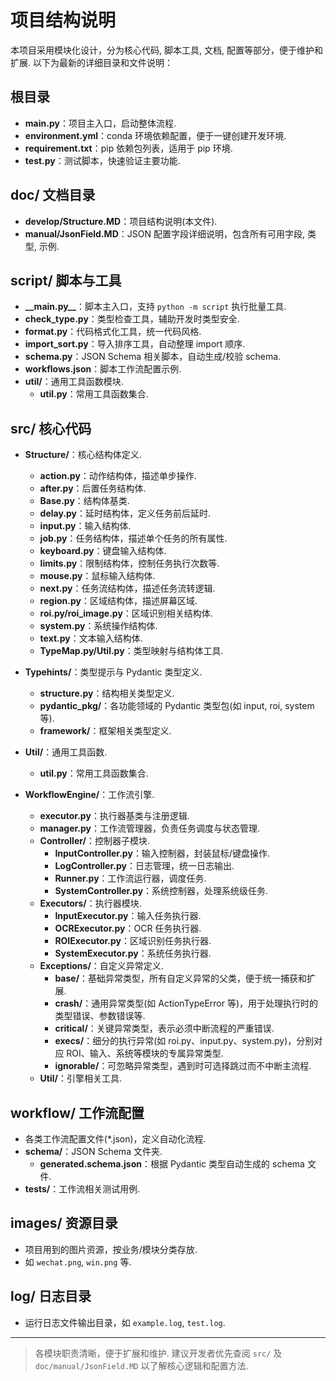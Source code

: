 # 项目结构说明

本项目采用模块化设计，分为核心代码, 脚本工具, 文档, 配置等部分，便于维护和扩展. 以下为最新的详细目录和文件说明：

## 根目录

- **main.py**：项目主入口，启动整体流程.
- **environment.yml**：conda 环境依赖配置，便于一键创建开发环境.
- **requirement.txt**：pip 依赖包列表，适用于 pip 环境.
- **test.py**：测试脚本，快速验证主要功能.

## doc/ 文档目录

- **develop/Structure.MD**：项目结构说明(本文件).
- **manual/JsonField.MD**：JSON 配置字段详细说明，包含所有可用字段, 类型, 示例.

## script/ 脚本与工具

- **\_\_main.py\_\_**：脚本主入口，支持 `python -m script` 执行批量工具.
- **check_type.py**：类型检查工具，辅助开发时类型安全.
- **format.py**：代码格式化工具，统一代码风格.
- **import_sort.py**：导入排序工具，自动整理 import 顺序.
- **schema.py**：JSON Schema 相关脚本，自动生成/校验 schema.
- **workflows.json**：脚本工作流配置示例.
- **util/**：通用工具函数模块.
  - **util.py**：常用工具函数集合.

## src/ 核心代码

- **Structure/**：核心结构体定义.

  - **action.py**：动作结构体，描述单步操作.
  - **after.py**：后置任务结构体.
  - **Base.py**：结构体基类.
  - **delay.py**：延时结构体，定义任务前后延时.
  - **input.py**：输入结构体.
  - **job.py**：任务结构体，描述单个任务的所有属性.
  - **keyboard.py**：键盘输入结构体.
  - **limits.py**：限制结构体，控制任务执行次数等.
  - **mouse.py**：鼠标输入结构体.
  - **next.py**：任务流结构体，描述任务流转逻辑.
  - **region.py**：区域结构体，描述屏幕区域.
  - **roi.py/roi_image.py**：区域识别相关结构体.
  - **system.py**：系统操作结构体.
  - **text.py**：文本输入结构体.
  - **TypeMap.py/Util.py**：类型映射与结构体工具.

- **Typehints/**：类型提示与 Pydantic 类型定义.

  - **structure.py**：结构相关类型定义.
  - **pydantic_pkg/**：各功能领域的 Pydantic 类型包(如 input, roi, system 等).
  - **framework/**：框架相关类型定义.

- **Util/**：通用工具函数.

  - **util.py**：常用工具函数集合.

- **WorkflowEngine/**：工作流引擎.
  - **executor.py**：执行器基类与注册逻辑.
  - **manager.py**：工作流管理器，负责任务调度与状态管理.
  - **Controller/**：控制器子模块.
    - **InputController.py**：输入控制器，封装鼠标/键盘操作.
    - **LogController.py**：日志管理，统一日志输出.
    - **Runner.py**：工作流运行器，调度任务.
    - **SystemController.py**：系统控制器，处理系统级任务.
  - **Executors/**：执行器模块.
    - **InputExecutor.py**：输入任务执行器.
    - **OCRExecutor.py**：OCR 任务执行器.
    - **ROIExecutor.py**：区域识别任务执行器.
    - **SystemExecutor.py**：系统任务执行器.
  - **Exceptions/**：自定义异常定义.
    - **base/**：基础异常类型，所有自定义异常的父类，便于统一捕获和扩展.
    - **crash/**：通用异常类型(如 ActionTypeError 等)，用于处理执行时的类型错误、参数错误等.
    - **critical/**：关键异常类型，表示必须中断流程的严重错误.
    - **execs/**：细分的执行异常(如 roi.py、input.py、system.py)，分别对应 ROI、输入、系统等模块的专属异常类型.
    - **ignorable/**：可忽略异常类型，遇到时可选择跳过而不中断主流程.
  - **Util/**：引擎相关工具.

## workflow/ 工作流配置

- 各类工作流配置文件(\*.json)，定义自动化流程.
- **schema/**：JSON Schema 文件夹.
  - **generated.schema.json**：根据 Pydantic 类型自动生成的 schema 文件.
- **tests/**：工作流相关测试用例.

## images/ 资源目录

- 项目用到的图片资源，按业务/模块分类存放.
- 如 `wechat.png`, `win.png` 等.

## log/ 日志目录

- 运行日志文件输出目录，如 `example.log`, `test.log`.

---

> 各模块职责清晰，便于扩展和维护. 建议开发者优先查阅 `src/` 及 `doc/manual/JsonField.MD` 以了解核心逻辑和配置方法.
